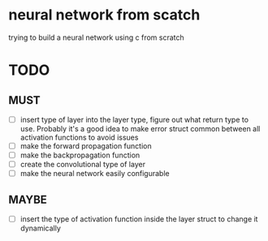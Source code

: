 # neural network from scatch
trying to build a neural network using c from scratch


# TODO
## MUST
- [ ] insert type of layer into the layer type, figure out what return type to use. Probably it's a good idea to make error struct common between all activation functions to avoid issues
- [ ] make the forward propagation function
- [ ] make the backpropagation function
- [ ] create the convolutional type of layer
- [ ] make the neural network easily configurable

## MAYBE
- [ ] insert the type of activation function inside the layer struct to change it dynamically

